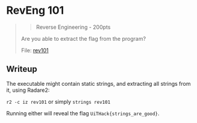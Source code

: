 # RevEng 101

> > Reverse Engineering - 200pts
> 
> Are you able to extract the flag from the program?
> 
> File: [rev101](./rev101)

## Writeup

The executable might contain static strings, and extracting all strings from it, using Radare2:

`r2 -c iz rev101` or simply `strings rev101`

Running either will reveal the flag `UiTHack{strings_are_good}`.
